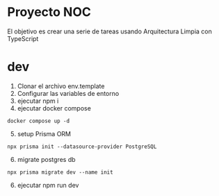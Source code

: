 # Proyecto NOC

El objetivo es crear una serie de tareas usando Arquitectura Limpia con TypeScript


# dev
1. Clonar el archivo env.template
2. Configurar las variables de entorno
3. ejecutar npm i
4. ejecutar docker compose
```
docker compose up -d
```
5. setup Prisma ORM
```
npx prisma init --datasource-provider PostgreSQL
```
6. migrate postgres db
```
npx prisma migrate dev --name init
```
6. ejecutar npm run dev